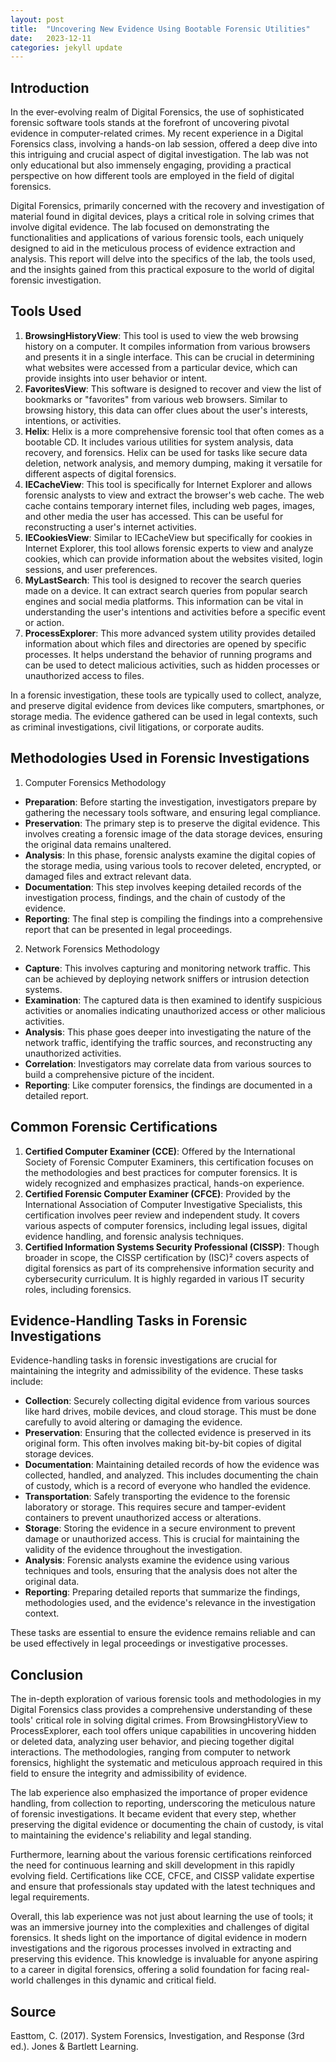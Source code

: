 ```yaml
---
layout: post
title:  "Uncovering New Evidence Using Bootable Forensic Utilities"
date:   2023-12-11
categories: jekyll update
---
```


## Introduction

In the ever-evolving realm of Digital Forensics, the use of sophisticated forensic software tools stands at the forefront of uncovering pivotal evidence in computer-related crimes. My recent experience in a Digital Forensics class, involving a hands-on lab session, offered a deep dive into this intriguing and crucial aspect of digital investigation. The lab was not only educational but also immensely engaging, providing a practical perspective on how different tools are employed in the field of digital forensics.

Digital Forensics, primarily concerned with the recovery and investigation of material found in digital devices, plays a critical role in solving crimes that involve digital evidence. The lab focused on demonstrating the functionalities and applications of various forensic tools, each uniquely designed to aid in the meticulous process of evidence extraction and analysis. This report will delve into the specifics of the lab, the tools used, and the insights gained from this practical exposure to the world of digital forensic investigation.

## Tools Used

1.	**BrowsingHistoryView**: This tool is used to view the web browsing history on a computer. It compiles information from various browsers and presents it in a single interface. This can be crucial in determining what websites were accessed from a particular device, which can provide insights into user behavior or intent.
2.	**FavoritesView**: This software is designed to recover and view the list of bookmarks or "favorites" from various web browsers. Similar to browsing history, this data can offer clues about the user's interests, intentions, or activities.
3.	**Helix**: Helix is a more comprehensive forensic tool that often comes as a bootable CD. It includes various utilities for system analysis, data recovery, and forensics. Helix can be used for tasks like secure data deletion, network analysis, and memory dumping, making it versatile for different aspects of digital forensics.
4.	**IECacheView**: This tool is specifically for Internet Explorer and allows forensic analysts to view and extract the browser's web cache. The web cache contains temporary internet files, including web pages, images, and other media the user has accessed. This can be useful for reconstructing a user's internet activities.
5.	**IECookiesView**: Similar to IECacheView but specifically for cookies in Internet Explorer, this tool allows forensic experts to view and analyze cookies, which can provide information about the websites visited, login sessions, and user preferences.
6.	**MyLastSearch**: This tool is designed to recover the search queries made on a device. It can extract search queries from popular search engines and social media platforms. This information can be vital in understanding the user's intentions and activities before a specific event or action.
7.	**ProcessExplorer**: This more advanced system utility provides detailed information about which files and directories are opened by specific processes. It helps understand the behavior of running programs and can be used to detect malicious activities, such as hidden processes or unauthorized access to files.

In a forensic investigation, these tools are typically used to collect, analyze, and preserve digital evidence from devices like computers, smartphones, or storage media. The evidence gathered can be used in legal contexts, such as criminal investigations, civil litigations, or corporate audits.

## Methodologies Used in Forensic Investigations

1.	Computer Forensics Methodology
* **Preparation**: Before starting the investigation, investigators prepare by gathering the necessary tools software, and ensuring legal compliance.
* **Preservation**: The primary step is to preserve the digital evidence. This involves creating a forensic image of the data storage devices, ensuring the original data remains unaltered.
* **Analysis**: In this phase, forensic analysts examine the digital copies of the storage media, using various tools to recover deleted, encrypted, or damaged files and extract relevant data.
* **Documentation**: This step involves keeping detailed records of the investigation process, findings, and the chain of custody of the evidence.
* **Reporting**: The final step is compiling the findings into a comprehensive report that can be presented in legal proceedings.
2.	Network Forensics Methodology
* **Capture**: This involves capturing and monitoring network traffic. This can be achieved by deploying network sniffers or intrusion detection systems.
* **Examination**: The captured data is then examined to identify suspicious activities or anomalies indicating unauthorized access or other malicious activities.
* **Analysis**: This phase goes deeper into investigating the nature of the network traffic, identifying the traffic sources, and reconstructing any unauthorized activities.
* **Correlation**: Investigators may correlate data from various sources to build a comprehensive picture of the incident.
* **Reporting**: Like computer forensics, the findings are documented in a detailed report.

## Common Forensic Certifications

1. **Certified Computer Examiner (CCE)**: Offered by the International Society of Forensic Computer Examiners, this certification focuses on the methodologies and best practices for computer forensics. It is widely recognized and emphasizes practical, hands-on experience.
2. **Certified Forensic Computer Examiner (CFCE)**: Provided by the International Association of Computer Investigative Specialists, this certification involves peer review and independent study. It covers various aspects of computer forensics, including legal issues, digital evidence handling, and forensic analysis techniques.
3. **Certified Information Systems Security Professional (CISSP)**: Though broader in scope, the CISSP certification by (ISC)² covers aspects of digital forensics as part of its comprehensive information security and cybersecurity curriculum. It is highly regarded in various IT security roles, including forensics.

## Evidence-Handling Tasks in Forensic Investigations

Evidence-handling tasks in forensic investigations are crucial for maintaining the integrity and admissibility of the evidence. These tasks include:

* **Collection**: Securely collecting digital evidence from various sources like hard drives, mobile devices, and cloud storage. This must be done carefully to avoid altering or damaging the evidence.
* **Preservation**: Ensuring that the collected evidence is preserved in its original form. This often involves making bit-by-bit copies of digital storage devices.
* **Documentation**: Maintaining detailed records of how the evidence was collected, handled, and analyzed. This includes documenting the chain of custody, which is a record of everyone who handled the evidence.
* **Transportation**: Safely transporting the evidence to the forensic laboratory or storage. This requires secure and tamper-evident containers to prevent unauthorized access or alterations.
* **Storage**: Storing the evidence in a secure environment to prevent damage or unauthorized access. This is crucial for maintaining the validity of the evidence throughout the investigation.
* **Analysis**: Forensic analysts examine the evidence using various techniques and tools, ensuring that the analysis does not alter the original data.
* **Reporting**: Preparing detailed reports that summarize the findings, methodologies used, and the evidence's relevance in the investigation context.

These tasks are essential to ensure the evidence remains reliable and can be used effectively in legal proceedings or investigative processes.

## Conclusion

The in-depth exploration of various forensic tools and methodologies in my Digital Forensics class provides a comprehensive understanding of these tools' critical role in solving digital crimes. From BrowsingHistoryView to ProcessExplorer, each tool offers unique capabilities in uncovering hidden or deleted data, analyzing user behavior, and piecing together digital interactions. The methodologies, ranging from computer to network forensics, highlight the systematic and meticulous approach required in this field to ensure the integrity and admissibility of evidence.

The lab experience also emphasized the importance of proper evidence handling, from collection to reporting, underscoring the meticulous nature of forensic investigations. It became evident that every step, whether preserving the digital evidence or documenting the chain of custody, is vital to maintaining the evidence's reliability and legal standing.

Furthermore, learning about the various forensic certifications reinforced the need for continuous learning and skill development in this rapidly evolving field. Certifications like CCE, CFCE, and CISSP validate expertise and ensure that professionals stay updated with the latest techniques and legal requirements.

Overall, this lab experience was not just about learning the use of tools; it was an immersive journey into the complexities and challenges of digital forensics. It sheds light on the importance of digital evidence in modern investigations and the rigorous processes involved in extracting and preserving this evidence. This knowledge is invaluable for anyone aspiring to a career in digital forensics, offering a solid foundation for facing real-world challenges in this dynamic and critical field.

## Source

Easttom, C. (2017). System Forensics, Investigation, and Response (3rd ed.). Jones & Bartlett Learning.